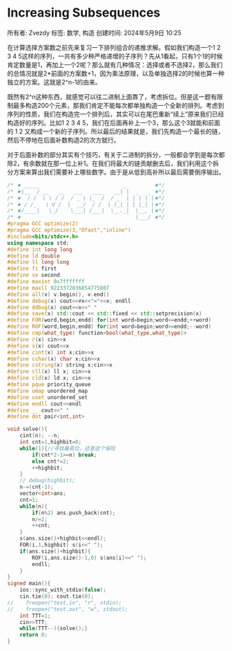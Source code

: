 # Increasing Subsequences

所有者: Zvezdy
标签: 数学, 构造
创建时间: 2024年5月9日 10:25

在计算选择方案数之前先来复习一下排列组合的递推求解。假如我们构造一个1 2 3 4 5这样的序列，一共有多少种严格递增的子序列？先从1看起，只有1个1的时候肯定数量是1，再加上一个2呢？那么就有几种情况：选择或者不选择2，那么我们的总情况就是2*前面的方案数+1，因为乘法原理，以及单独选择2的时候也算一种独立的方案。这就是2^n-1的由来。

既然有2^n这种东西，就感觉可以往二进制上面靠了，考虑拆位。但是这一题有限制最多构造200个元素，那我们肯定不能每次都单独构造一个全新的排列。考虑到序列的性质，我们在构造完一个排列后，其实可以在尾巴重新“续上”原来我们已经构造好的序列。比如1 2 3 4 5，我们在后面再补上一个3，那么这个3就能和前面的 1 2 又构成一个新的子序列。所以最后的结果就是，我们先构造一个最长的链，然后不停地在后面补数构造2的次方就行。

对于后面补数的部分其实有个技巧，有关于二进制的拆分，一般都会学到是每次都除2，有余数就在那一位上补1。在我们将最大的链贡献删去后，我们利用这个拆分方案来算出我们需要补上哪些数字。由于是从低到高补所以最后需要倒序输出。

```cpp
/* ★ _____                           _         ★*/
/* ★|__  / __   __   ___   ____   __| |  _   _ ★*/
/* ★  / /  \ \ / /  / _ \ |_  /  / _  | | | | |★*/
/* ★ / /_   \ V /  |  __/  / /  | (_| | | |_| |★*/
/* ★/____|   \_/    \___| /___|  \__._|  \__, |★*/
/* ★                                     |___/ ★*/
#pragma GCC optimize(2)
#pragma GCC optimize(3,"Ofast","inline")
#include<bits/stdc++.h>
using namespace std;
#define int long long
#define ld double
#define ll long long
#define fi first
#define se second
#define maxint 0x7fffffff
#define maxll 9223372036854775807
#define all(v) v.begin(), v.end()
#define debug(x) cout<<#x<<"="<<x; endll
#define ddbug(x) cout<<x<<" "
#define save(x) std::cout << std::fixed << std::setprecision(x)
#define FOR(word,begin,endd) for(int word=begin;word<=endd;++word)
#define ROF(word,begin,endd) for(int word=begin;word>=endd;--word)
#define cmp(what_type) function<bool(what_type,what_type)>
#define r(x) cin>>x
#define s(x) cout<<x
#define cint(x) int x;cin>>x
#define cchar(x) char x;cin>>x
#define cstring(x) string x;cin>>x
#define cll(x) ll x; cin>>x
#define cld(x) ld x; cin>>x
#define pque priority_queue
#define umap unordered_map
#define uset unordered_set
#define endll cout<<endl
#define __ cout<<" "
#define dot pair<int,int>

void solve(){
    cint(n); --n;
    int cnt=1,highbit=0;
    while(1){//寻找最高位，还是这个保险
        if(cnt*2-1>=n) break;
        else cnt*=2;
        ++highbit;
    }
    // debug(highbit);
    n-=(cnt-1);
    vector<int>ans;
    cnt=1;
    while(n){
        if(n%2) ans.push_back(cnt);
        n/=2;
        ++cnt;
    }
    s(ans.size()+highbit<<endl);
    FOR(i,1,highbit) s(i<<" ");
    if(ans.size()+highbit){
        ROF(i,ans.size()-1,0) s(ans[i]<<" ");
        endll;
    }
}
signed main(){
    ios::sync_with_stdio(false);
    cin.tie(0); cout.tie(0);
//    freopen("test.in", "r", stdin);
//    freopen("test.out", "w", stdout);
    int TTT=1; 
    cin>>TTT;
    while(TTT--){solve();}
    return 0;
}

```